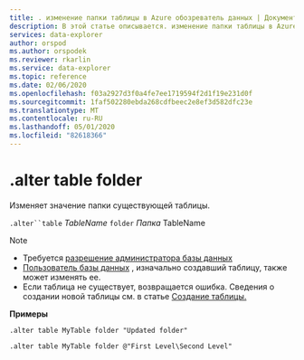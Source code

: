 ```yaml
---
title: . изменение папки таблицы в Azure обозреватель данных | Документация Майкрософт
description: В этой статье описывается. изменение папки таблицы в Azure обозреватель данных.
services: data-explorer
author: orspod
ms.author: orspodek
ms.reviewer: rkarlin
ms.service: data-explorer
ms.topic: reference
ms.date: 02/06/2020
ms.openlocfilehash: f03a2927d3f0a4fe7ee1719594f2d1f19e231d0f
ms.sourcegitcommit: 1faf502280ebda268cdfbeec2e8ef3d582dfc23e
ms.translationtype: MT
ms.contentlocale: ru-RU
ms.lasthandoff: 05/01/2020
ms.locfileid: "82618366"
---
```

# <a name="alter-table-folder"></a>.alter table folder

Изменяет значение папки существующей таблицы. 

`.alter``table` *TableName* `folder` *Папка* TableName

> [!NOTE]
> * Требуется [разрешение администратора базы данных](../management/access-control/role-based-authorization.md)
> * [Пользователь базы данных](../management/access-control/role-based-authorization.md) , изначально создавший таблицу, также может изменять ее.
> * Если таблица не существует, возвращается ошибка. Сведения о создании новой таблицы см. в статье [Создание таблицы.](create-table-command.md)

**Примеры** 

```kusto
.alter table MyTable folder "Updated folder"
```

```kusto
.alter table MyTable folder @"First Level\Second Level"
```